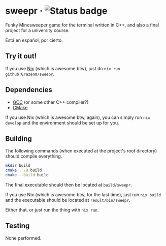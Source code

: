 # sweepr &middot; ![Status badge](https://github.com/Grazen0/sweepr/actions/workflows/build.yml/badge.svg)

Funky Minesweeper game for the terminal written in C++, and also a final project for a university course.

Está en español, por cierto.

## Try it out!

If you use [Nix](https://nixos.org/) (which is awesome btw), just do `nix run github:Grazen0/sweepr`.

## Dependencies

- [GCC](https://gcc.gnu.org/) (or some other C++ compiler?)
- [CMake](https://cmake.org/)

If you use Nix (which is awesome btw, again), you can simply run `nix develop` and the environment should be set up for you.

## Building

The following commands (when executed at the project's root directory) should compile everything.

```bash
mkdir build
cmake . -B build
cmake --build build
```

The final executable should then be located at `build/sweepr`.

If you use Nix (which is awesome btw, for the last time), just run `nix build` and the executable should be located at `result/bin/sweepr`.

Either that, or just run the thing with `nix run`.

## Testing

None performed.
